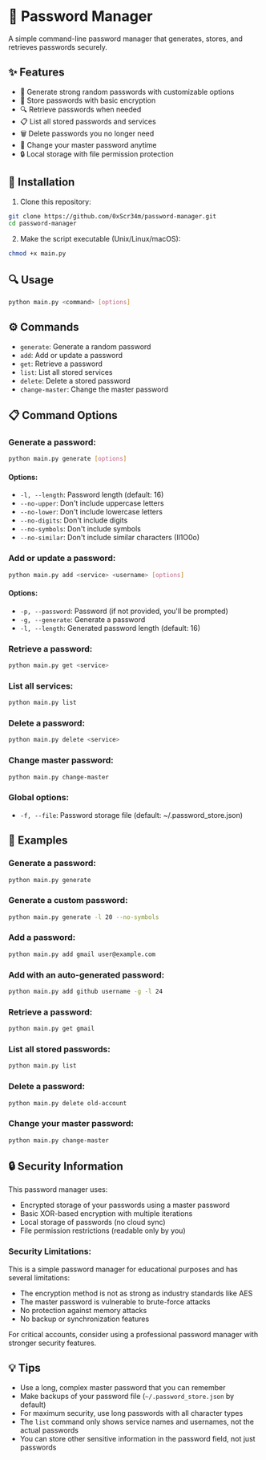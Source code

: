 # 🔐 Password Manager

A simple command-line password manager that generates, stores, and retrieves passwords securely.

## ✨ Features

- 🔑 Generate strong random passwords with customizable options
- 💾 Store passwords with basic encryption
- 🔍 Retrieve passwords when needed
- 📋 List all stored passwords and services
- 🗑️ Delete passwords you no longer need
- 🔄 Change your master password anytime
- 🔒 Local storage with file permission protection

## 🚀 Installation

1. Clone this repository:
```bash
git clone https://github.com/0xScr34m/password-manager.git
cd password-manager
```

2. Make the script executable (Unix/Linux/macOS):
```bash
chmod +x main.py
```

## 🔍 Usage

```bash
python main.py <command> [options]
```

## ⚙️ Commands

- `generate`: Generate a random password
- `add`: Add or update a password
- `get`: Retrieve a password
- `list`: List all stored services
- `delete`: Delete a stored password
- `change-master`: Change the master password

## 📋 Command Options

### Generate a password:
```bash
python main.py generate [options]
```

#### Options:

- `-l, --length`: Password length (default: 16)
- `--no-upper`: Don't include uppercase letters
- `--no-lower`: Don't include lowercase letters
- `--no-digits`: Don't include digits
- `--no-symbols`: Don't include symbols
- `--no-similar`: Don't include similar characters (Il1O0o)

### Add or update a password:
```bash
python main.py add <service> <username> [options]
```

#### Options:

- `-p, --password`: Password (if not provided, you'll be prompted)
- `-g, --generate`: Generate a password
- `-l, --length`: Generated password length (default: 16)

### Retrieve a password:
```bash
python main.py get <service>
```

### List all services:
```bash
python main.py list
```

### Delete a password:
```bash
python main.py delete <service>
```

### Change master password:
```bash
python main.py change-master
```

### Global options:

- `-f, --file`: Password storage file (default: ~/.password_store.json)

## 📝 Examples

### Generate a password:
```bash
python main.py generate
```

### Generate a custom password:
```bash
python main.py generate -l 20 --no-symbols
```

### Add a password:
```bash
python main.py add gmail user@example.com
```

### Add with an auto-generated password:
```bash
python main.py add github username -g -l 24
```

### Retrieve a password:
```bash
python main.py get gmail
```

### List all stored passwords:
```bash
python main.py list
```

### Delete a password:
```bash
python main.py delete old-account
```

### Change your master password:
```bash
python main.py change-master
```

## 🔒 Security Information

This password manager uses:
- Encrypted storage of your passwords using a master password
- Basic XOR-based encryption with multiple iterations
- Local storage of passwords (no cloud sync)
- File permission restrictions (readable only by you)

### Security Limitations:

This is a simple password manager for educational purposes and has several limitations:
- The encryption method is not as strong as industry standards like AES
- The master password is vulnerable to brute-force attacks
- No protection against memory attacks
- No backup or synchronization features

For critical accounts, consider using a professional password manager with stronger security features.

## 💡 Tips

- Use a long, complex master password that you can remember
- Make backups of your password file (`~/.password_store.json` by default)
- For maximum security, use long passwords with all character types
- The `list` command only shows service names and usernames, not the actual passwords
- You can store other sensitive information in the password field, not just passwords

